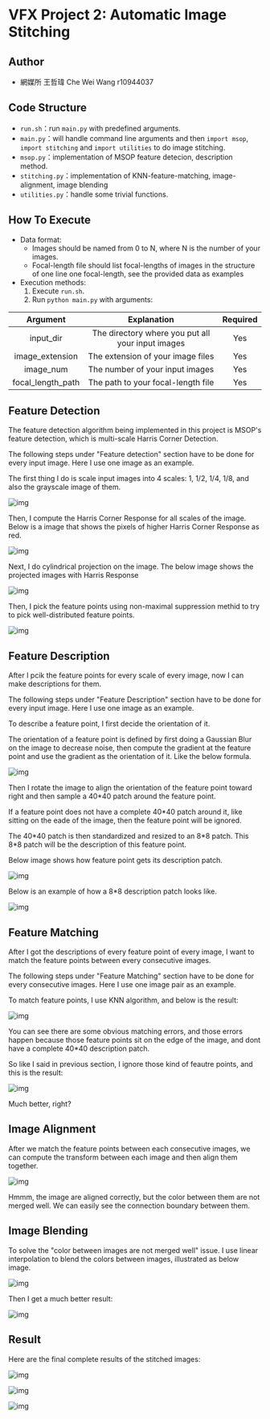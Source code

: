 # VFX Project 2: Automatic Image Stitching

## Author

- 網媒所 王哲瑋 Che Wei Wang r10944037


## Code Structure

- `run.sh`：run `main.py` with predefined arguments.
- `main.py`：will handle command line arguments and then `import msop`, `import stitching` and `import utilities` to do image stitching.
- `msop.py`：implementation of MSOP feature detecion, description method.
- `stitching.py`：implementation of KNN-feature-matching, image-alignment, image blending
- `utilities.py`：handle some trivial functions.


## How To Execute
- Data format:
	- Images should be named from 0 to N, where N is the number of your images.
	- Focal-length file should list focal-lengths of images in the structure of one line one focal-length, see the provided data as examples
- Execution methods:
	1. Execute `run.sh`.
	2. Run `python main.py` with arguments:

|  Argument  |                         Explanation                          | Required |
| :--------: | :----------------------------------------------------------: | :------: |
| input_dir  |                 The directory where you put all your input images|   Yes    |
| image_extension | The extension of your image files | Yes |
| image_num | The number of your input images | Yes |
| focal_length_path |            The path to your focal-length file             | Yes |


## Feature Detection

The feature detection algorithm being implemented in this project is MSOP's feature detection, which is multi-scale Harris Corner Detection.

The following steps under "Feature detection" section have to be done for every input image. Here I use one image as an example.

The first thing I do is scale input images into 4 scales: 1, 1/2, 1/4, 1/8, and also the grayscale image of them.

![img](https://github.com/wayne0419/NTUVFX/blob/main/proj2/readme_material/1_build_img_pyramid.png?raw=true)

Then, I compute the Harris Corner Response for all scales of the image. Below is a image that shows the pixels of higher Harris Corner Response as red.

![img](https://github.com/wayne0419/NTUVFX/blob/main/proj2/readme_material/2_compute_harris_response.png?raw=true)

Next, I do cylindrical projection on the image. The below image shows the projected images with Harris Response

![img](https://github.com/wayne0419/NTUVFX/blob/main/proj2/readme_material/3_cylindrical_proj_img_and_response.png?raw=true)

Then, I pick the feature points using non-maximal suppression methid to try to pick well-distributed feature points.

![img](https://github.com/wayne0419/NTUVFX/blob/main/proj2/readme_material/4_get_feature_points.png?raw=true)

## Feature Description

After I pcik the feature points for every scale of every image, now I can make descriptions for them.

The following steps under "Feature Description" section have to be done for every input image. Here I use one image as an example.

To describe a feature point, I first decide the orientation of it.

The orientation of a feature point is defined by first doing a Gaussian Blur on the image to decrease noise, then compute the gradient at the feature point and use the gradient as the orientation of it. Like the below formula.

![img](https://github.com/wayne0419/NTUVFX/blob/main/proj2/readme_material/formula1.png?raw=true)

Then I rotate the image to align the orientation of the feature point toward right and then sample a 40\*40 patch around the feature point.

If a feature point does not have a complete 40\*40 patch around it, like sitting on the eade of the image, then the feature point will be ignored.

The 40\*40 patch is then standardized and resized to an 8\*8 patch. This 8\*8 patch will be the description of this feature point.

Below image shows how feature point gets its description patch.

![img](https://github.com/wayne0419/NTUVFX/blob/main/proj2/readme_material/5_get_descriptions__ignoreIncompleteDescription.png?raw=true)

Below is an example of how a 8*8 description patch looks like.

![img](https://github.com/wayne0419/NTUVFX/blob/main/proj2/readme_material/6_description_patch_example.png?raw=true)

## Feature Matching

After I got the descriptions of every feature point of every image, I want to match the feature points between every consecutive images.

The following steps under "Feature Matching" section have to be done for every consecutive images. Here I use one image pair as an example.

To match feature points, I use KNN algorithm, and below is the result:

![img](https://github.com/wayne0419/NTUVFX/blob/main/proj2/readme_material/7_2_pairwise_alignment_without_ignore.png?raw=true)

You can see there are some obvious matching errors, and those errors happen because those feature points sit on the edge of the image, and dont have a complete 40*40 description patch. 

So like I said in previous section, I ignore those kind of feautre points, and this is the result:

![img](https://github.com/wayne0419/NTUVFX/blob/main/proj2/readme_material/7_1_pairwise_alignment.png?raw=true)

Much better, right?

## Image Alignment

After we match the feature points between each consecutive images, we can compute the transform between each image and then align them together.

![img](https://github.com/wayne0419/NTUVFX/blob/main/proj2/readme_material/9_2_combine_without_blending.png?raw=true)

Hmmm, the image are aligned correctly, but the color between them are not merged well. We can easily see the connection boundary between them.

## Image Blending

To solve the "color between images are not merged well" issue. I use linear interpolation to blend the colors between images, illustrated as below image.

![img](https://github.com/wayne0419/NTUVFX/blob/main/proj2/readme_material/formula2.png?raw=true)

Then I get a much better result:

![img](https://github.com/wayne0419/NTUVFX/blob/main/proj2/readme_material/9_1_combine_with_blending.png?raw=true)

## Result

Here are the final complete results of the stitched images:

![img](https://github.com/wayne0419/NTUVFX/blob/main/proj2/readme_material/10_result.png?raw=true)

![img](https://github.com/wayne0419/NTUVFX/blob/main/proj2/readme_material/10_result_library.png?raw=true)

![img](https://github.com/wayne0419/NTUVFX/blob/main/proj2/readme_material/10_result_mountain.png?raw=true)
